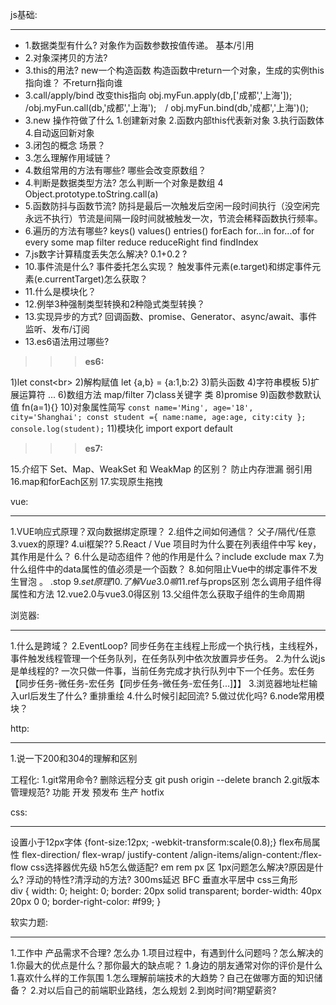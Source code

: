  js基础:
 ___
- 1.数据类型有什么? 对象作为函数参数按值传递。 基本/引用 
- 2.对象深拷贝的方法?
- 3.this的用法?  new一个构造函数  构造函数中return一个对象，生成的实例this指向谁？  不return指向谁
- 3.call/apply/bind  改变this指向 obj.myFun.apply(db,['成都','上海']);  /obj.myFun.call(db,'成都','上海');　/  obj.myFun.bind(db,'成都','上海')();
- 3.new 操作符做了什么  1.创建新对象 2.函数内部this代表新对象 3.执行函数体 4.自动返回新对象
- 3.闭包的概念 场景？
- 3.怎么理解作用域链？
- 4.数组常用的方法有哪些? 哪些会改变原数组？
- 4.判断是数据类型方法?  怎么判断一个对象是数组  4 Object.prototype.toString.call(a)
- 5.函数防抖与函数节流?   防抖是最后一次触发后空闲一段时间执行（没空闲完永远不执行）节流是间隔一段时间就被触发一次，节流会稀释函数执行频率。
- 6.遍历的方法有哪些?  keys()  values()  entries() forEach for...in  for...of for every some map  filter reduce reduceRight find findIndex  
- 7.js数字计算精度丢失怎么解决? 0.1+0.2  ?
- 10.事件流是什么? 事件委托怎么实现？ 触发事件元素(e.target)和绑定事件元素(e.currentTarget)怎么获取？
- 11.什么是模块化？
- 12.例举3种强制类型转换和2种隐式类型转换？
- 13.实现异步的方式? 回调函数、promise、Generator、async/await、事件监听、发布/订阅
- 13.es6语法用过哪些?

>>>**es6:**

  1)let const\<br>
  2)解构赋值 let {a,b} = {a:1,b:2}
  3)箭头函数
  4)字符串模板 
  5)扩展运算符 ...
  6)数组方法 map/filter
  7)class关键字 类
  8)promise
  9)函数参数默认值 fn(a=1){}
  10)对象属性简写 
	```
	const name='Ming', age='18', city='Shanghai';
	const student ={
	    name:name,
	    age:age,
	    city:city
	};
	console.log(student);
	```
 11)模块化 import  export default

>>>**es7:**


15.介绍下 Set、Map、WeakSet 和 WeakMap 的区别？  防止内存泄漏 弱引用
16.map和forEach区别
17.实现原生拖拽


 vue:
___
1.VUE响应式原理？双向数据绑定原理？
2.组件之间如何通信？ 父子/隔代/任意
3.vuex的原理?
4.ui框架??
5.React / Vue 项目时为什么要在列表组件中写 key，其作用是什么？
6.什么是动态组件？他的作用是什么？include exclude max
7.为什么组件中的data属性的值必须是一个函数？
8.如何阻止Vue中的绑定事件不发生冒泡 。  .stop
9.$set原理
10.了解Vue3.0嘛
11.$ref与props区别  怎么调用子组件得属性和方法
12.vue2.0与vue3.0得区别
13.父组件怎么获取子组件的生命周期

 浏览器:
___
1.什么是跨域？
2.EventLoop?  同步任务在主线程上形成一个执行栈，主线程外，事件触发线程管理一个任务队列，在任务队列中依次放置异步任务。
2.为什么说js是单线程的? 一次只做一件事，当前任务完成才执行队列中下一个任务。宏任务【同步任务-微任务-宏任务【同步任务-微任务-宏任务[...]】】
3.浏览器地址栏输入url后发生了什么?  重排重绘
4.什么时候引起回流?
5.做过优化吗?
6.node常用模块？


 http:
 ___
1.说一下200和304的理解和区别

工程化:
1.git常用命令? 删除远程分支   git  push origin --delete branch
2.git版本管理规范?  功能  开发   预发布 生产  hotfix  


 css:
___
设置小于12px字体  {font-size:12px; -webkit-transform:scale(0.8);}
flex布局属性  flex-direction/ flex-wrap/ justify-content /align-items/align-content:/flex-flow
css选择器优先级
h5怎么做适配? em rem px 区
1px问题怎么解决?原因是什么?
浮动的特性?清浮动的方法?
300ms延迟 
BFC
垂直水平居中
css三角形  
div {
      width: 0;
      height: 0;
      border: 20px solid transparent;
      border-width: 40px 20px 0 0;
      border-right-color: #f99;
    }





 软实力题:
___
1.工作中  产品需求不合理?  怎么办
1.项目过程中，有遇到什么问题吗？怎么解决的
1.你最大的优点是什么？那你最大的缺点呢？
1.身边的朋友通常对你的评价是什么
1.喜欢什么样的工作氛围
1.怎么理解前端技术的大趋势？自己在做哪方面的知识储备？
2.对以后自己的前端职业路线，怎么规划
2.到岗时间?期望薪资?



